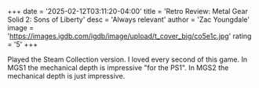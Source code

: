 +++
date = '2025-02-12T03:11:20-04:00'
title = 'Retro Review: Metal Gear Solid 2: Sons of Liberty'
desc = 'Always relevant'
author = 'Zac Youngdale'
image = 'https://images.igdb.com/igdb/image/upload/t_cover_big/co5e1c.jpg'
rating = '5'
+++

Played the Steam Collection version. I loved every second of this game. In MGS1 the mechanical depth is impressive "for the PS1". In MGS2 the mechanical depth is just impressive.